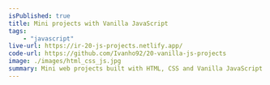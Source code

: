 ```yaml
---
isPublished: true
title: Mini projects with Vanilla JavaScript
tags:
    - "javascript"
live-url: https://ir-20-js-projects.netlify.app/
code-url: https://github.com/Ivanho92/20-vanilla-js-projects
image: ./images/html_css_js.jpg
summary: Mini web projects built with HTML, CSS and Vanilla JavaScript.
---
```

